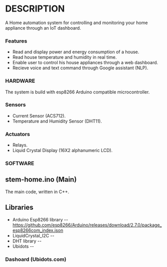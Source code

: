 
# DESCRIPTION
A Home automation system for controlling and monitoring your home appliance through an IoT dashboard.

### Features

*	Read and display power and energy consumption of a house.
*	Read house temperature and humidity in real time.
*	Enable user to control his house appliances through a web dashboard.
*	Recieve voice and text command through Google assistant (NLP).

### HARDWARE
The system is build with esp8266 Arduino compatible microcontroller. 


### Sensors

*	Current Sensor (ACS712).
*	Temperature and Humidity Sensor (DHT11).

### Actuators

*	Relays.
*	Liquid Crystal Display (16X2 alphanumeric LCD).

### SOFTWARE

## stem-home.ino (Main)
The main code, written in C++.


## Libraries
*	Arduino Esp8266 library  --https://github.com/esp8266/Arduino/releases/download/2.7.0/package_esp8266com_index.json
* 	LiquidCrystal_I2C	  --
*	DHT library		  --
*	Ubidots		  --


### Dashoard (Ubidots.com)


